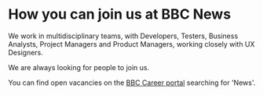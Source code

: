 # How you can join us at BBC News

We work in multidisciplinary teams, with Developers, Testers, Business Analysts, Project Managers and Product Managers, working closely with UX Designers. 

We are always looking for people to join us. 

You can find open vacancies on the [BBC Career portal](http://careerssearch.bbc.co.uk/jobs/search) searching for 'News'.
